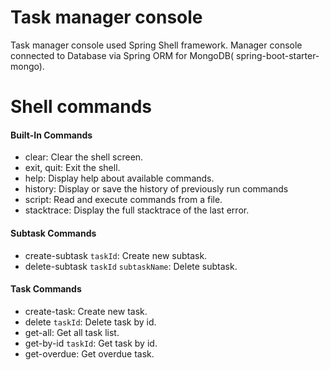 # Task manager console

Task manager console used Spring Shell framework. Manager console connected to Database via Spring ORM for MongoDB(
spring-boot-starter-mongo).

# Shell commands

#### Built-In Commands

* clear: Clear the shell screen.
* exit, quit: Exit the shell.
* help: Display help about available commands.
* history: Display or save the history of previously run commands
* script: Read and execute commands from a file.
* stacktrace: Display the full stacktrace of the last error.

#### Subtask Commands

* create-subtask `taskId`: Create new subtask.
* delete-subtask `taskId` `subtaskName`: Delete subtask.

#### Task Commands

* create-task: Create new task.
* delete `taskId`: Delete task by id.
* get-all: Get all task list.
* get-by-id `taskId`: Get task by id.
* get-overdue: Get overdue task.